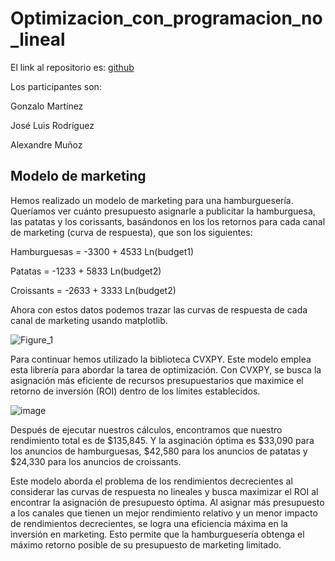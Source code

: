 # Optimizacion_con_programacion_no_lineal

El link al repositorio es: [github](https://github.com/GonzaloGmv/Optimizacion_con_programacion_no_lineal)

Los participantes son:

Gonzalo Martínez

José Luis Rodríguez

Alexandre Muñoz

## Modelo de marketing

Hemos realizado un modelo de marketing para una hamburguesería. Queríamos ver cuánto presupuesto asignarle a publicitar la hamburguesa, las patatas y los corissants, basándonos en los  los retornos para cada canal de marketing (curva de respuesta), que son los siguientes:

Hamburguesas = -3300 + 4533 Ln(budget1)

Patatas = -1233 + 5833 Ln(budget2)

Croissants = -2633 + 3333 Ln(budget2)

Ahora con estos datos podemos trazar las curvas de respuesta de cada canal de marketing usando matplotlib.

![Figure_1](https://github.com/GonzaloGmv/Optimizacion_con_programacion_no_lineal/assets/91721237/ccb2da9a-c5c3-4c74-80d9-f0f675f9d993)


Para continuar hemos utilizado la biblioteca CVXPY. Este modelo emplea esta librería para abordar la tarea de optimización. Con CVXPY, se busca la asignación más eficiente de recursos presupuestarios que maximice el retorno de inversión (ROI) dentro de los límites establecidos.

![image](https://github.com/GonzaloGmv/Optimizacion_con_programacion_no_lineal/assets/91721237/d308c893-27b8-474a-8ebd-a7137b848e5d)

Después de ejecutar nuestros cálculos, encontramos que nuestro rendimiento total es de $135,845. Y la asginación óptima es $33,090 para los anuncios de hamburguesas, $42,580 para los anuncios de patatas y $24,330 para los anuncios de croissants.

Este modelo aborda el problema de los rendimientos decrecientes al considerar las curvas de respuesta no lineales y busca maximizar el ROI al encontrar la asignación de presupuesto óptima. Al asignar más presupuesto a los canales que tienen un mejor rendimiento relativo y un menor impacto de rendimientos decrecientes, se logra una eficiencia máxima en la inversión en marketing. Esto permite que la hamburguesería obtenga el máximo retorno posible de su presupuesto de marketing limitado.
